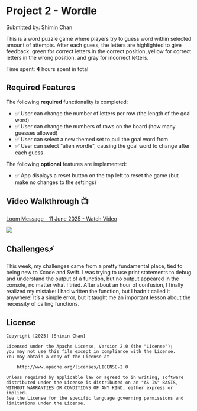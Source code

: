 # Project 2 - Wordle

Submitted by: Shimin Chan

This is a word puzzle game where players try to guess word within selected amount of attempts. After each guess, the letters are highlighted to give feedback: green for correct letters in the correct position, yellow for correct letters in the wrong position, and gray for incorrect letters.

Time spent: **4** hours spent in total

## Required Features

The following **required** functionality is completed:

- ✅ User can change the number of letters per row (the length of the goal word)
- ✅ User can change the numbers of rows on the board (how many guesses allowed)
- ✅ User can select a new themed set to pull the goal word from
- ✅ User can select "alien wordle", causing the goal word to change after each guess


The following **optional** features are implemented:

- ✅ App displays a reset button on the top left to reset the game (but make no changes to the settings)



## Video Walkthrough 📺

<div>
    <a href="https://www.loom.com/share/503341c580564978a539b38d9313d19d">
      <p>Loom Message - 11 June 2025 - Watch Video</p>
    </a>
    <a href="https://www.loom.com/share/503341c580564978a539b38d9313d19d">
      <img style="max-width:300px;" src="https://cdn.loom.com/sessions/thumbnails/503341c580564978a539b38d9313d19d-b9ac4f37cbf596e5-full-play.gif">
    </a>
  </div>

## Challenges⚡️

This week, my challenges came from a pretty fundamental place, tied to being new to Xcode and Swift. I was trying to use print statements to debug and understand the output of a function, but no output appeared in the console, no matter what I tried. After about an hour of confusion, I finally realized my mistake: I had written the function, but I hadn't called it anywhere! It’s a simple error, but it taught me an important lesson about the necessity of calling functions.

## License

    Copyright [2025] [Shimin Chan]

    Licensed under the Apache License, Version 2.0 (the "License");
    you may not use this file except in compliance with the License.
    You may obtain a copy of the License at

        http://www.apache.org/licenses/LICENSE-2.0

    Unless required by applicable law or agreed to in writing, software
    distributed under the License is distributed on an "AS IS" BASIS,
    WITHOUT WARRANTIES OR CONDITIONS OF ANY KIND, either express or implied.
    See the License for the specific language governing permissions and
    limitations under the License.

